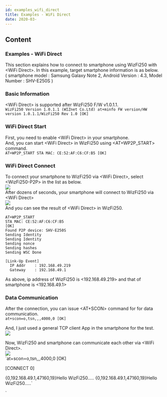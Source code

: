 ```yaml
---
id: examples_wifi_direct
title: Examples - WiFi Direct
date: 2020-03-
---
```



## Content
### Examples - WiFi Direct  
This section explains how to connect to smartphone using WizFi250 with
\<WiFi Direct\>. In this example, target smartphone information is as
below.  
( smartphone model : Samsung Galaxy Note 2, Android Version : 4.3, Model
Number : SHV-E250S )  

### Basic Information

\<WiFi Direct\> is supported after WizFi250 F/W v1.0.1.1.  
`WizFi250 Version 1.0.1.1 (WIZnet Co.Ltd)
at+minfo
FW version/HW version
1.0.1.1/WizFi250 Rev 1.0
[OK]
`  

### WiFi Direct Start

First, you need to enable \<WiFi Direct\> in your smartphone.  
And, you can start \<WiFi Direct\> in WizFi250 using \<AT+WP2P\_START\>
command.  
`AT+WP2P_START
STA MAC: CE:52:AF:C6:CF:B5
[OK]
`

### WiFi Direct Connect

To connect your smartphone to WizFi250 via \<WiFi Direct\>, select
\<WizFi250-P2P\> in the list as below.  
![](/products/wizfi250/wizfi250pg/screenshot_2014-05-12-09-31-05.png)  
After dozens of seconds, your smartphone will connect to WizFi250 via
\<WiFi Direct\>  
![](/products/wizfi250/wizfi250pg/screenshot_2014-05-12-09-33-00.png)  
And you can see the result of \<WiFi Direct\> in WizFi250.

    AT+WP2P_START
    STA MAC: CE:52:AF:C6:CF:B5
    [OK]
    Found P2P device: SHV-E250S
    Sending Identity
    Sending Identity
    Sending nonce
    Sending hashes
    Sending WSC Done
    
    [Link-Up Event]
      IP Addr    : 192.168.49.219
      Gateway    : 192.168.49.1

As above, ip address of WizFi250 is \<192.168.49.219\> and that of
smartphone is \<192.168.49.1\>  
### Data Communication 
After the connection, you can issue
\<AT+SCON\> command for for data communication.  
`at+scon=o,tsn,,,4000,0
[OK]
`

And, I just used a general TCP client App in the smartphone for the
test.  
![](/products/wizfi250/wizfi250pg/screenshot_2014-05-12-09-34-14.png)

Now, WizFi250 and smartphone can communicate each other via \<WiFi
Direct\>.  
![](/products/wizfi250/wizfi250pg/screenshot_2014-05-12-09-35-12.png)  
`at+scon=o,tsn,,,4000,0
[OK]

[CONNECT 0]

{0,192.168.49.1,47160,19}Hello WizFi250.....
{0,192.168.49.1,47160,19}Hello WizFi250.....`

`
